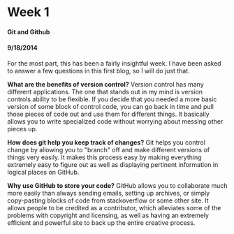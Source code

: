 # Week 1
#### Git and Github
#### 9/18/2014

  For the most part, this has been a fairly insightful week. I have been asked to answer a few questions in this first blog, so I will do just that. 
  
  
**What are the benefits of version control?** Version control has many different applications. The one that stands out in my mind is version controls ability to be flexible. If you decide that you needed a more basic version of some block of control code, you can go back in time and pull those pieces of code out and use them for different things. It basically allows you to write specialized code without worrying about messing other pieces up. 

**How does git help you keep track of changes?** Git helps you control change by allowing you to "branch" off and make different versions of things very easily. It makes this process easy by making everything extremely easy to figure out as well as displaying pertinent information in logical places on GitHub. 


**Why use GitHub to store your code?** GitHub allows you to collaborate much more easily than always sending emails, setting up archives, or simply copy-pasting blocks of code from stackoverflow or some other site. It allows people to be credited as a contributor, which alleviates some of the problems with copyright and licensing, as well as having an extremely efficient and powerful site to back up the entire creative process. 
